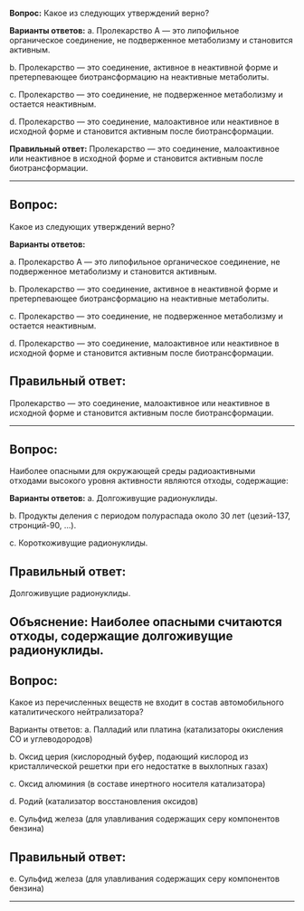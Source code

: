 **Вопрос:**
Какое из следующих утверждений верно?

**Варианты ответов:**
а. Пролекарство A — это липофильное органическое соединение, не подверженное метаболизму и становится активным.

b. Пролекарство — это соединение, активное в неактивной форме и претерпевающее биотрансформацию на неактивные метаболиты.

c. Пролекарство — это соединение, не подверженное метаболизму и остается неактивным.

d. Пролекарство — это соединение, малоактивное или неактивное в исходной форме и становится активным после биотрансформации.

**Правильный ответ:**
Пролекарство — это соединение, малоактивное или неактивное в исходной форме и становится активным после биотрансформации.

---

## Вопрос:
Какое из следующих утверждений верно?

**Варианты ответов:**

а. Пролекарство A — это липофильное органическое соединение, не подверженное метаболизму и становится активным.

b. Пролекарство — это соединение, активное в неактивной форме и претерпевающее биотрансформацию на неактивные метаболиты.

c. Пролекарство — это соединение, не подверженное метаболизму и остается неактивным.

d. Пролекарство — это соединение, малоактивное или неактивное в исходной форме и становится активным после биотрансформации.

## Правильный ответ:
Пролекарство — это соединение, малоактивное или неактивное в исходной форме и становится активным после биотрансформации.

---

## Вопрос:
Наиболее опасными для окружающей среды радиоактивными отходами высокого уровня активности являются отходы, содержащие:

**Варианты ответов:**
а. Долгоживущие радионуклиды.

b. Продукты деления с периодом полураспада около 30 лет (цезий-137, стронций-90, ...).

c. Короткоживущие радионуклиды.

## Правильный ответ:
Долгоживущие радионуклиды.

**Объяснение:**
Наиболее опасными считаются отходы, содержащие долгоживущие радионуклиды.
---

## Вопрос:
Какое из перечисленных веществ не входит в состав автомобильного каталитического нейтрализатора?

Варианты ответов:
а. Палладий или платина (катализаторы окисления СО и углеводородов)

b. Оксид церия (кислородный буфер, подающий кислород из кристаллической решетки при его недостатке в выхлопных газах)

c. Оксид алюминия (в составе инертного носителя катализатора)

d. Родий (катализатор восстановления оксидов)

e. Сульфид железа (для улавливания содержащих серу компонентов бензина)

## Правильный ответ:
e. Сульфид железа (для улавливания содержащих серу компонентов бензина)

---


